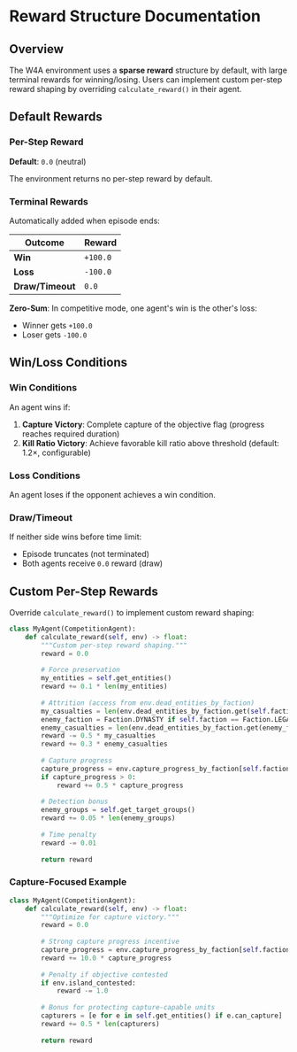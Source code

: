 # Reward Structure Documentation

## Overview

The W4A environment uses a **sparse reward** structure by default, with large terminal rewards for winning/losing. Users can implement custom per-step reward shaping by overriding `calculate_reward()` in their agent.

## Default Rewards

### Per-Step Reward
**Default**: `0.0` (neutral)

The environment returns no per-step reward by default.

### Terminal Rewards
Automatically added when episode ends:

| Outcome | Reward |
|---------|--------|
| **Win** | `+100.0` |
| **Loss** | `-100.0` |
| **Draw/Timeout** | `0.0` |

**Zero-Sum**: In competitive mode, one agent's win is the other's loss:
- Winner gets `+100.0`
- Loser gets `-100.0`

## Win/Loss Conditions

### Win Conditions
An agent wins if:
1. **Capture Victory**: Complete capture of the objective flag (progress reaches required duration)
2. **Kill Ratio Victory**: Achieve favorable kill ratio above threshold (default: 1.2×, configurable)

### Loss Conditions  
An agent loses if the opponent achieves a win condition.

### Draw/Timeout
If neither side wins before time limit:
- Episode truncates (not terminated)
- Both agents receive `0.0` reward (draw)

## Custom Per-Step Rewards

Override `calculate_reward()` to implement custom reward shaping:

```python
class MyAgent(CompetitionAgent):
    def calculate_reward(self, env) -> float:
        """Custom per-step reward shaping."""
        reward = 0.0
        
        # Force preservation
        my_entities = self.get_entities()
        reward += 0.1 * len(my_entities)
        
        # Attrition (access from env.dead_entities_by_faction)
        my_casualties = len(env.dead_entities_by_faction.get(self.faction, []))
        enemy_faction = Faction.DYNASTY if self.faction == Faction.LEGACY else Faction.LEGACY
        enemy_casualties = len(env.dead_entities_by_faction.get(enemy_faction, []))
        reward -= 0.5 * my_casualties
        reward += 0.3 * enemy_casualties
        
        # Capture progress
        capture_progress = env.capture_progress_by_faction[self.faction]
        if capture_progress > 0:
            reward += 0.5 * capture_progress
        
        # Detection bonus
        enemy_groups = self.get_target_groups()
        reward += 0.05 * len(enemy_groups)
        
        # Time penalty
        reward -= 0.01
        
        return reward
```

### Capture-Focused Example

```python
class MyAgent(CompetitionAgent):
    def calculate_reward(self, env) -> float:
        """Optimize for capture victory."""
        reward = 0.0
        
        # Strong capture progress incentive
        capture_progress = env.capture_progress_by_faction[self.faction] / env.config.capture_required_seconds
        reward += 10.0 * capture_progress
        
        # Penalty if objective contested
        if env.island_contested:
            reward -= 1.0
        
        # Bonus for protecting capture-capable units
        capturers = [e for e in self.get_entities() if e.can_capture]
        reward += 0.5 * len(capturers)
        
        return reward
```
